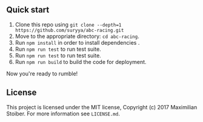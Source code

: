 

## Quick start

1. Clone this repo using `git clone --depth=1 https://github.com/suryya/abc-racing.git`
2. Move to the appropriate directory: `cd abc-racing`.<br />
3. Run `npm install` in order to install dependencies .<br />   
4. Run `npm run test` to run test suite.
5. Run `npm run test` to run test suite.
6. Run `npm run build` to build the code for deployment.


Now you're ready to rumble!


## License

This project is licensed under the MIT license, Copyright (c) 2017 Maximilian
Stoiber. For more information see `LICENSE.md`.
